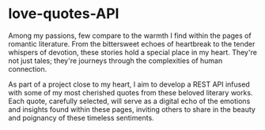 # love-quotes-API

Among my passions, few compare to the warmth I find within the pages of romantic literature. From the bittersweet echoes of heartbreak to the tender whispers of devotion, these stories hold a special place in my heart. They're not just tales; they're journeys through the complexities of human connection.

As part of a project close to my heart, I aim to develop a REST API infused with some of my most cherished quotes from these beloved literary works. Each quote, carefully selected, will serve as a digital echo of the emotions and insights found within these pages, inviting others to share in the beauty and poignancy of these timeless sentiments.